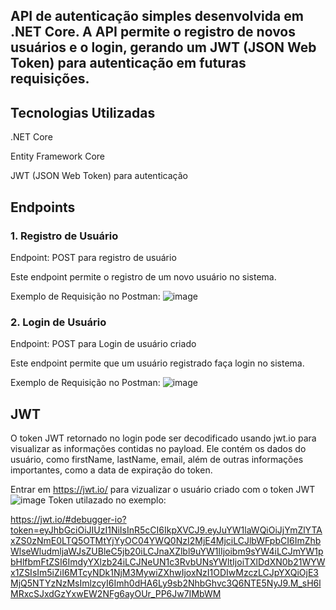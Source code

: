 ## API de autenticação simples desenvolvida em .NET Core. A API permite o registro de novos usuários e o login, gerando um JWT (JSON Web Token) para autenticação em futuras requisições.
## Tecnologias Utilizadas
.NET Core

Entity Framework Core

JWT (JSON Web Token) para autenticação

## Endpoints
### 1. Registro de Usuário
Endpoint: POST para registro de usuário 

Este endpoint permite o registro de um novo usuário no sistema.

Exemplo de Requisição no Postman:
![image](https://github.com/user-attachments/assets/f2e89bd2-4892-4986-ac81-fcfde22ae8fb)

### 2. Login de Usuário
Endpoint: POST para Login de usuário criado 

Este endpoint permite que um usuário registrado faça login no sistema.

Exemplo de Requisição no Postman:
![image](https://github.com/user-attachments/assets/3ba6ebb2-c58d-4477-82a8-30bc54eef37a)

## JWT
O token JWT retornado no login pode ser decodificado usando jwt.io para visualizar as informações contidas no payload.
Ele contém os dados do usuário, como firstName, lastName, email, além de outras informações importantes, como a data de expiração do token.

Entrar em https://jwt.io/ para vizualizar o usuário criado com o token JWT
![image](https://github.com/user-attachments/assets/39487f12-f4d8-4d8f-aa64-cfa09d1c0148)
Token utilazado no exemplo:

https://jwt.io/#debugger-io?token=eyJhbGciOiJIUzI1NiIsInR5cCI6IkpXVCJ9.eyJuYW1laWQiOiJjYmZlYTAxZS0zNmE0LTQ5OTMtYjYyOC04YWQ0NzI2MjE4MjciLCJlbWFpbCI6ImZhbWlseWludmljaWJsZUBleC5jb20iLCJnaXZlbl9uYW1lIjoibm9sYW4iLCJmYW1pbHlfbmFtZSI6ImdyYXlzb24iLCJNeUN1c3RvbUNsYWltIjoiTXlDdXN0b21WYWx1ZSIsIm5iZiI6MTcyNDk1NjM3MywiZXhwIjoxNzI1ODIwMzczLCJpYXQiOjE3MjQ5NTYzNzMsImlzcyI6Imh0dHA6Ly9sb2NhbGhvc3Q6NTE5NyJ9.M_sH6lMRxcSJxdGzYxwEW2NFg6ayOUr_PP6Jw7IMbWM



